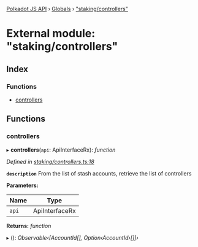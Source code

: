 [Polkadot JS API](../README.md) › [Globals](../globals.md) › ["staking/controllers"](_staking_controllers_.md)

# External module: "staking/controllers"

## Index

### Functions

* [controllers](_staking_controllers_.md#controllers)

## Functions

###  controllers

▸ **controllers**(`api`: ApiInterfaceRx): *function*

*Defined in [staking/controllers.ts:18](https://github.com/polkadot-js/api/blob/e54cee1fad/packages/api-derive/src/staking/controllers.ts#L18)*

**`description`** From the list of stash accounts, retrieve the list of controllers

**Parameters:**

Name | Type |
------ | ------ |
`api` | ApiInterfaceRx |

**Returns:** *function*

▸ (): *Observable‹[AccountId[], Option‹AccountId›[]]›*
